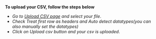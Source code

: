 **To upload your CSV, follow the steps below**

- *Go to [Upload CSV page](http://app.vizbi.com/#!/upload-csv) and select your file*.
- *Check Treat first row as headers and Auto detect datatypes(you can also manually set the datatypes)*
- *Click on Upload csv button and your csv is uploaded*.
